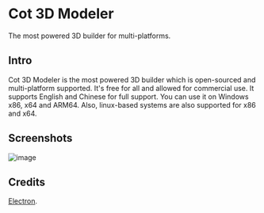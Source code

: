 ﻿# Cot 3D Modeler
The most powered 3D builder for multi-platforms.
## Intro
Cot 3D Modeler is the most powered 3D builder which is open-sourced and multi-platform supported. It's free for all and allowed for commercial use. It supports English and Chinese for full support. You can use it on Windows x86, x64 and ARM64. Also, linux-based systems are also supported for x86 and x64.
## Screenshots
![image](https://raw.fastgit.org/zjx2007/CAF_Cot-Application-Framework/main/Screenshot1.png)
## Credits
[Electron](https://github.com/electron/electron "Electron").
